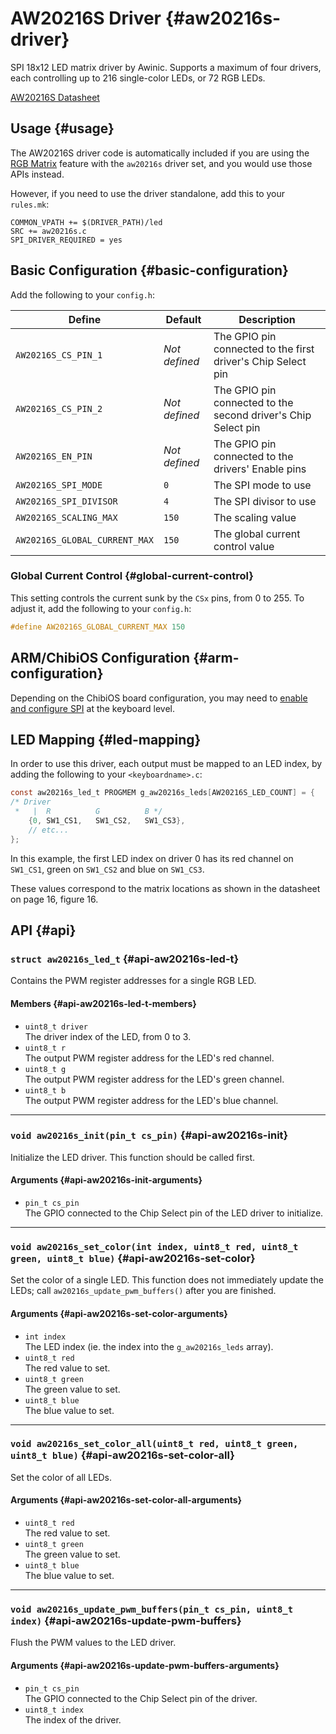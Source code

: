 # AW20216S Driver {#aw20216s-driver}

SPI 18x12 LED matrix driver by Awinic. Supports a maximum of four drivers, each controlling up to 216 single-color LEDs, or 72 RGB LEDs.

[AW20216S Datasheet](https://doc.awinic.com/doc/202412/a055779b-49c0-4d09-8f04-73029f44b72b.pdf)

## Usage {#usage}

The AW20216S driver code is automatically included if you are using the [RGB Matrix](../features/rgb_matrix) feature with the `aw20216s` driver set, and you would use those APIs instead.

However, if you need to use the driver standalone, add this to your `rules.mk`:

```make
COMMON_VPATH += $(DRIVER_PATH)/led
SRC += aw20216s.c
SPI_DRIVER_REQUIRED = yes
```

## Basic Configuration {#basic-configuration}

Add the following to your `config.h`:

|Define                       |Default      |Description                                                  |
|-----------------------------|-------------|-------------------------------------------------------------|
|`AW20216S_CS_PIN_1`          |*Not defined*|The GPIO pin connected to the first driver's Chip Select pin |
|`AW20216S_CS_PIN_2`          |*Not defined*|The GPIO pin connected to the second driver's Chip Select pin|
|`AW20216S_EN_PIN`            |*Not defined*|The GPIO pin connected to the drivers' Enable pins           |
|`AW20216S_SPI_MODE`          |`0`          |The SPI mode to use                                          |
|`AW20216S_SPI_DIVISOR`       |`4`          |The SPI divisor to use                                       |
|`AW20216S_SCALING_MAX`       |`150`        |The scaling value                                            |
|`AW20216S_GLOBAL_CURRENT_MAX`|`150`        |The global current control value                             |

### Global Current Control {#global-current-control}

This setting controls the current sunk by the `CSx` pins, from 0 to 255. To adjust it, add the following to your `config.h`:

```c
#define AW20216S_GLOBAL_CURRENT_MAX 150
```

## ARM/ChibiOS Configuration {#arm-configuration}

Depending on the ChibiOS board configuration, you may need to [enable and configure SPI](spi#arm-configuration) at the keyboard level.

## LED Mapping {#led-mapping}

In order to use this driver, each output must be mapped to an LED index, by adding the following to your `<keyboardname>.c`:

```c
const aw20216s_led_t PROGMEM g_aw20216s_leds[AW20216S_LED_COUNT] = {
/* Driver
 *   |  R          G          B */
    {0, SW1_CS1,   SW1_CS2,   SW1_CS3},
    // etc...
};
```

In this example, the first LED index on driver 0 has its red channel on `SW1_CS1`, green on `SW1_CS2` and blue on `SW1_CS3`.

These values correspond to the matrix locations as shown in the datasheet on page 16, figure 16.

## API {#api}

### `struct aw20216s_led_t` {#api-aw20216s-led-t}

Contains the PWM register addresses for a single RGB LED.

#### Members {#api-aw20216s-led-t-members}

 - `uint8_t driver`  
   The driver index of the LED, from 0 to 3.
 - `uint8_t r`  
   The output PWM register address for the LED's red channel.
 - `uint8_t g`  
   The output PWM register address for the LED's green channel.
 - `uint8_t b`  
   The output PWM register address for the LED's blue channel.

---

### `void aw20216s_init(pin_t cs_pin)` {#api-aw20216s-init}

Initialize the LED driver. This function should be called first.

#### Arguments {#api-aw20216s-init-arguments}

 - `pin_t cs_pin`  
   The GPIO connected to the Chip Select pin of the LED driver to initialize.

---

### `void aw20216s_set_color(int index, uint8_t red, uint8_t green, uint8_t blue)` {#api-aw20216s-set-color}

Set the color of a single LED. This function does not immediately update the LEDs; call `aw20216s_update_pwm_buffers()` after you are finished.

#### Arguments {#api-aw20216s-set-color-arguments}

 - `int index`  
   The LED index (ie. the index into the `g_aw20216s_leds` array).
 - `uint8_t red`  
   The red value to set.
 - `uint8_t green`  
   The green value to set.
 - `uint8_t blue`  
   The blue value to set.

---

### `void aw20216s_set_color_all(uint8_t red, uint8_t green, uint8_t blue)` {#api-aw20216s-set-color-all}

Set the color of all LEDs.

#### Arguments {#api-aw20216s-set-color-all-arguments}

 - `uint8_t red`  
   The red value to set.
 - `uint8_t green`  
   The green value to set.
 - `uint8_t blue`  
   The blue value to set.

---

### `void aw20216s_update_pwm_buffers(pin_t cs_pin, uint8_t index)` {#api-aw20216s-update-pwm-buffers}

Flush the PWM values to the LED driver.

#### Arguments {#api-aw20216s-update-pwm-buffers-arguments}

 - `pin_t cs_pin`  
   The GPIO connected to the Chip Select pin of the driver.
 - `uint8_t index`  
   The index of the driver.
